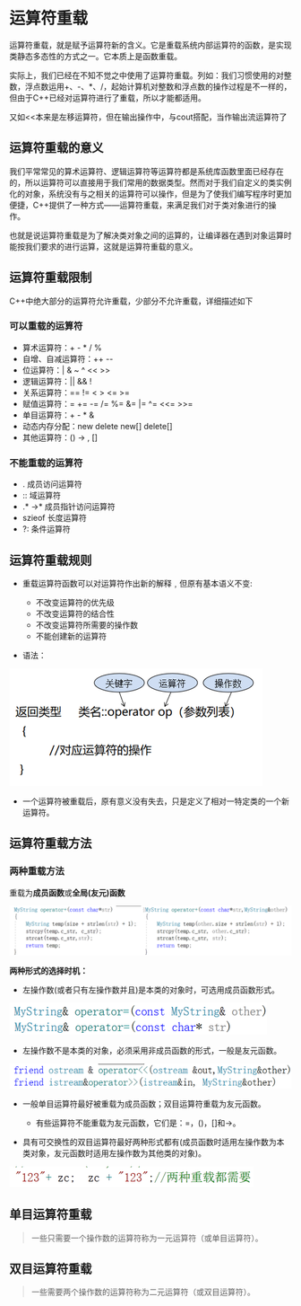 # 运算符重载

运算符重载，就是赋予运算符新的含义。它是重载系统内部运算符的函数，是实现类静态多态性的方式之一。它本质上是函数重载。

实际上，我们已经在不知不觉之中使用了运算符重载。列如：我们习惯使用的对整数，浮点数运用+、-、*、/，起始计算机对整数和浮点数的操作过程是不一样的，但由于C++已经对运算符进行了重载，所以才能都适用。

又如<<本来是左移运算符，但在输出操作中，与cout搭配，当作输出流运算符了



## 运算符重载的意义

我们平常常见的算术运算符、逻辑运算符等运算符都是系统库函数里面已经存在的，所以运算符可以直接用于我们常用的数据类型。然而对于我们自定义的类实例化的对象，系统没有与之相关的运算符可以操作，但是为了使我们编写程序时更加便捷，C++提供了一种方式——运算符重载，来满足我们对于类对象进行的操作。

也就是说运算符重载是为了解决类对象之间的运算的，让编译器在遇到对象运算时能按我们要求的进行运算，这就是运算符重载的意义。

## 运算符重载限制

C++中绝大部分的运算符允许重载，少部分不允许重载，详细描述如下

### 	可以重载的运算符

+ 算术运算符：+     -     *     /     % 
+ 自增、自减运算符：++  --
+ 位运算符：|     &     ~     ^     <<     >>     
+ 逻辑运算符：||     &&     !     
+ 关系运算符：==     !=     <     >     <=     >=     
+ 赋值运算符：=     +=     -=     /=     %=     &=     |=     ^=     <<=     >>=     
+ 单目运算符：+     -     *     &
+ 动态内存分配：new     delete     new[]     delete[]
+ 其他运算符：()     ->     ,     []     

### 	不能重载的运算符

+ .	成员访问运算符	
+ ::	域运算符
+ .*   ->*	成员指针访问运算符
+ szieof	长度运算符	
+ ?:	条件运算符

## 运算符重载规则

+ 重载运算符函数可以对运算符作出新的解释﹐但原有基本语义不变:
  + 不改变运算符的优先级
  + 不改变运算符的结合性
  + 不改变运算符所需要的操作数
  + 不能创建新的运算符

+ 语法：

![image-20220831193220680](assets/image-20220831193220680.png)

+ 一个运算符被重载后，原有意义没有失去，只是定义了相对一特定类的一个新运算符。

## 运算符重载方法

### 两种重载方法

重载为**成员函数**或**全局(友元)函数**

![image-20220902152745646](assets/image-20220902152745646.png)

**两种形式的选择时机：**

+ 左操作数(或者只有左操作数并且)是本类的对象时，可选用成员函数形式。

![image-20220902175444292](assets/image-20220902175444292.png)

+ 左操作数不是本类的对象，必须采用非成员函数的形式，一般是友元函数。

![image-20220902175502116](assets/image-20220902175502116.png)

+ 一般单目运算符最好被重载为成员函数；双目运算符重载为友元函数。
  + 有些运算符不能重载为友元函数，它们是：=，()，[]和->。

+ 具有可交换性的双目运算符最好两种形式都有(成员函数时适用左操作数为本类对象，友元函数时适用左操作数为其他类的对象)。

![image-20220902175653574](assets/image-20220902175653574.png)

## 单目运算符重载

> 一些只需要一个操作数的运算符称为一元运算符（或单目运算符）。



## 双目运算符重载

> 一些需要两个操作数的运算符称为二元运算符（或双目运算符）。